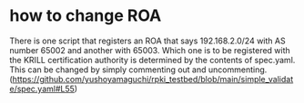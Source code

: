 # how to change ROA
There is one script that registers an ROA that says 192.168.2.0/24 with AS number 65002 and another with 65003.
Which one is to be registered with the KRILL certification authority is determined by the contents of spec.yaml.
<br>
This can be changed by simply commenting out and uncommenting.
(https://github.com/yushoyamaguchi/rpki_testbed/blob/main/simple_validate/spec.yaml#L55)